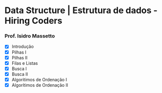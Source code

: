 # Data Structure | Estrutura de dados - Hiring Coders

### Prof. Isidro Massetto

- [x] Introdução
- [x] Pilhas I
- [x] Pilhas II
- [x] Filas e Listas
- [x] Busca I
- [x] Busca II
- [x] Algoritimos de Ordenação I
- [x] Algorítimos de Ordenação II